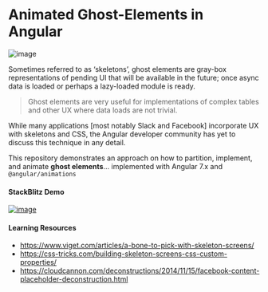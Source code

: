 # Animated Ghost-Elements in Angular

![image](https://user-images.githubusercontent.com/210413/49486685-078ce800-f805-11e8-9b58-a01fa819a989.png)

Sometimes referred to as ‘skeletons’, ghost elements are gray-box representations of pending UI that will be available in the future; once async data is loaded or perhaps a lazy-loaded module is ready. 

> Ghost elements are very useful for implementations of complex tables and other UX where data loads are not trivial.

While many applications [most notably Slack and Facebook] incorporate UX with skeletons and CSS, the Angular developer community has yet to discuss this technique in any detail. 

This repository demonstrates an approach on how to partition, implement, and animate **ghost elements**... implemented with Angular 7.x and `@angular/animations`

####  StackBlitz Demo


[![image](https://user-images.githubusercontent.com/210413/49487496-407a8c00-f808-11e8-9a5c-19f3e89c4ecc.png)](https://stackblitz.com/edit/angular-animated-ghost-elements-demo?file=src%2Fapp%2Fuser-list%2Fuser-list.component.html)


#### Learning Resources

* https://www.viget.com/articles/a-bone-to-pick-with-skeleton-screens/
* https://css-tricks.com/building-skeleton-screens-css-custom-properties/
* https://cloudcannon.com/deconstructions/2014/11/15/facebook-content-placeholder-deconstruction.html
